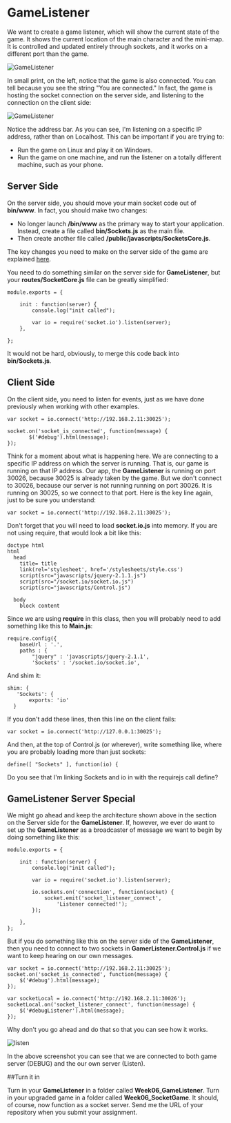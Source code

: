 # GameListener

We want to create a game listener, which will show the current state of the game. It shows the current location of the main character and the mini-map. It is controlled and updated entirely through sockets, and it works on a different port than the game.

![GameListener](https://drive.google.com/uc?export=view&id=0B25UTAlOfPRGSGpKRmRSRENHdms)

In small print, on the left, notice that the game is also connected. You can tell because you see the string "You are connected." In fact, the game is hosting the socket connection on the server side, and listening to the connection on the client side:

![GameListener](https://drive.google.com/uc?export=view&id=0B25UTAlOfPRGc2ktTUk5bThBM2s)

Notice the address bar. As you can see, I'm listening on a specific IP address, rather than on Localhost. This can be important if you are trying to:

- Run the game on Linux and play it on Windows.
- Run the game on one machine, and run the listener on a totally different machine, such as your phone.

## Server Side

On the server side, you should move your main socket code out of **bin/www**. In fact, you should make two changes:

- No longer launch **/bin/www** as the primary way to start your application. Instead, create a file called **bin/Sockets.js** as the main file.
- Then create another file called **/public/javascripts/SocketsCore.js**.

The key changes you need to make on the server side of the game are explained [here][socketsAlt].

[socketsAlt]: http://www.elvenware.com/charlie/development/web/JavaScript/Sockets.html#alternate-start

You need to do something similar on the server side for **GameListener**, but your **routes/SocketCore.js** file can be greatly simplified:

```
module.exports = {

    init : function(server) {
        console.log("init called");

        var io = require('socket.io').listen(server);
    },

};
```

It would not be hard, obviously, to merge this code back into **bin/Sockets.js**.


## Client Side

On the client side, you need to listen for events, just as we have done previously when working with other examples.

```
var socket = io.connect('http://192.168.2.11:30025');

socket.on('socket_is_connected', function(message) {
       $('#debug').html(message);
});
```

Think for a moment about what is happening here. We are connecting to a specific IP address on which the server is running. That is, our game is running on that IP address. Our app, the **GameListener** is running on port 30026, because 30025 is already taken by the game. But we don't connect to 30026, because our server is not running running on port 30026. It is running on 30025, so we connect to that port. Here is the key line again, just to be sure you understand:

```
var socket = io.connect('http://192.168.2.11:30025');
```

Don't forget that you will need to load **socket.io.js** into memory. If you are not using require, that would look a bit like this:

```
doctype html
html
  head
    title= title
    link(rel='stylesheet', href='/stylesheets/style.css')
    script(src="javascripts/jquery-2.1.1.js")
    script(src="/socket.io/socket.io.js")
    script(src="javascripts/Control.js")

  body
    block content
```

Since we are using **require** in this class, then you will probably need to add something like this to **Main.js**:

```
require.config({
    baseUrl : '.',
    paths : {
        "jquery" : 'javascripts/jquery-2.1.1',
        'Sockets' : '/socket.io/socket.io',
```

And shim it:

```
shim: {
   'Sockets': {
       exports: 'io'
  }
```

If you don't add these lines, then this line on the client fails:

```
var socket = io.connect('http://127.0.0.1:30025');
```

And then, at the top of Control.js (or wherever), write something like, where you are probably loading more than just sockets:

```
define([ "Sockets" ], function(io) {
```

Do you see that I'm linking Sockets and io in with the requirejs call define?

## GameListener Server Special

We might go ahead and keep the architecture shown above in the section on the Server side for the **GameListener**. If, however, we ever do want to set up the **GameListener** as a broadcaster of message we want to begin by doing something like this:

```
module.exports = {

    init : function(server) {
        console.log("init called");

        var io = require('socket.io').listen(server);

        io.sockets.on('connection', function(socket) {
            socket.emit('socket_listener_connect',
                'Listener connected!');            
        });

    },
};
```

But if you do something like this on the server side of the **GameListener**, then you need to connect to two sockets in **GamerListener.Control.js** if we want to keep hearing on our own messages.

```
var socket = io.connect('http://192.168.2.11:30025');
socket.on('socket_is_connected', function(message) {
    $('#debug').html(message);
});

var socketLocal = io.connect('http://192.168.2.11:30026');
socketLocal.on('socket_listener_connect', function(message) {
    $('#debugListener').html(message);
});
```

Why don't you go ahead and do that so that you can see how it works.

![listen](https://drive.google.com/uc?export=view&id=0B25UTAlOfPRGVWRWTzF3eVBKYjQ)

In the above screenshot you can see that we are connected to both game server (DEBUG) and the our own server (Listen).

##Turn it in

Turn in your **GameListener** in a folder called **Week06_GameListener**. Turn in your upgraded game in a folder called **Week06_SocketGame**. It should, of course, now function as a socket server. Send me the URL of your repository when you submit your assignment.
